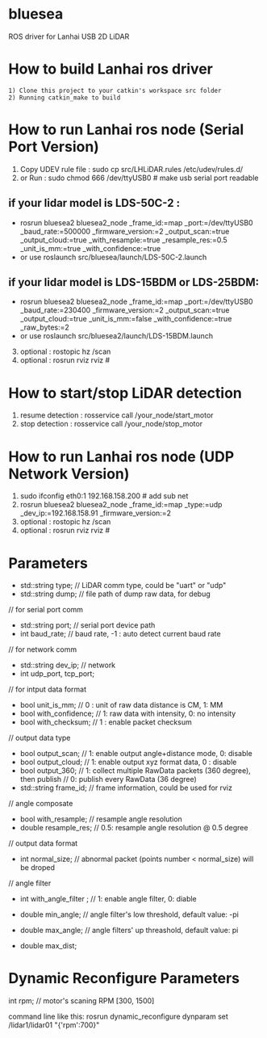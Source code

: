 # bluesea
ROS driver for Lanhai USB 2D LiDAR 

How to build Lanhai ros driver
=====================================================================
    1) Clone this project to your catkin's workspace src folder
    2) Running catkin_make to build 

How to run Lanhai ros node (Serial Port Version)
=====================================================================
1) Copy UDEV rule file : sudo cp src/LHLiDAR.rules /etc/udev/rules.d/
2) or Run : sudo chmod 666 /dev/ttyUSB0 # make usb serial port readable

## if your lidar model is LDS-50C-2 :
* rosrun bluesea2 bluesea2_node _frame_id:=map _port:=/dev/ttyUSB0 _baud_rate:=500000 _firmware_version:=2 _output_scan:=true _output_cloud:=true _with_resample:=true _resample_res:=0.5 _unit_is_mm:=true _with_confidence:=true
* or use roslaunch src/bluesea/launch/LDS-50C-2.launch
    
## if your lidar model is LDS-15BDM or LDS-25BDM:
* rosrun bluesea2 bluesea2_node _frame_id:=map _port:=/dev/ttyUSB0 _baud_rate:=230400 _firmware_version:=2 _output_scan:=true _output_cloud:=true _unit_is_mm:=false _with_confidence:=true _raw_bytes:=2
* or use roslaunch src/bluesea2/launch/LDS-15BDM.launch    

3) optional : rostopic hz /scan
4) optional : rosrun rviz rviz # 

How to start/stop LiDAR detection 
=====================================================================
1) resume detection : rosservice call /your_node/start_motor
2) stop detection : rosservice call /your_node/stop_motor

How to run Lanhai ros node (UDP Network Version)
=====================================================================
1) sudo ifconfig eth0:1 192.168.158.200 # add sub net
2) rosrun bluesea2 bluesea2_node _frame_id:=map _type:=udp _dev_ip:=192.168.158.91 _firmware_version:=2
3) optional : rostopic hz /scan
4) optional : rosrun rviz rviz # 



Parameters
=====================================================================
* std::string type; // LiDAR comm type, could be "uart" or "udp"
* std::string dump;	// file path of dump raw data, for debug

// for serial port comm
* std::string port; // serial port device path
* int baud_rate; // baud rate, -1 : auto detect current baud rate

// for network comm
* std::string dev_ip; // network 
* int udp_port, tcp_port; 

// for intput data format
* bool unit_is_mm; //  0 : unit of raw data distance is CM, 1: MM
* bool with_confidence; // 1: raw data with intensity, 0: no intensity
* bool with_checksum; // 1 : enable packet checksum

// output data type
* bool output_scan; // 1: enable output angle+distance mode, 0: disable
* bool output_cloud; // 1: enable output xyz format data, 0 : disable
* bool output_360; // 1: collect multiple RawData packets (360 degree), then publish
				// 0: publish every RawData (36 degree)
* std::string frame_id;	// frame information, could be used for rviz

// angle composate
* bool with_resample; // resample angle resolution
* double resample_res; // 0.5: resample angle resolution @ 0.5 degree 


// output data format
* int normal_size; // abnormal packet (points number < normal_size) will be droped

// angle filter
* int with_angle_filter ; // 1: enable angle filter, 0: diable
* double min_angle; // angle filter's low threshold, default value: -pi
* double max_angle; // angle filters' up threashold, default value: pi

* double max_dist;

Dynamic Reconfigure Parameters
=====================================================================
int rpm; // motor's scaning RPM [300, 1500]

command line like this:
rosrun dynamic_reconfigure dynparam set /lidar1/lidar01 "{'rpm':700}"


